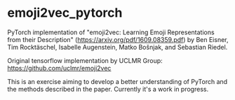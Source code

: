 # emoji2vec_pytorch
PyTorch implementation of "emoji2vec: Learning Emoji Representations from their Description" (https://arxiv.org/pdf/1609.08359.pdf) by Ben Eisner, Tim Rocktäschel, Isabelle Augenstein, Matko Bošnjak, and Sebastian Riedel.

Original tensorflow implementation by UCLMR Group: https://github.com/uclmr/emoji2vec

This is an exercise aiming to develop a better understanding of PyTorch and the methods described in the paper.
Currently it's a work in progress.
